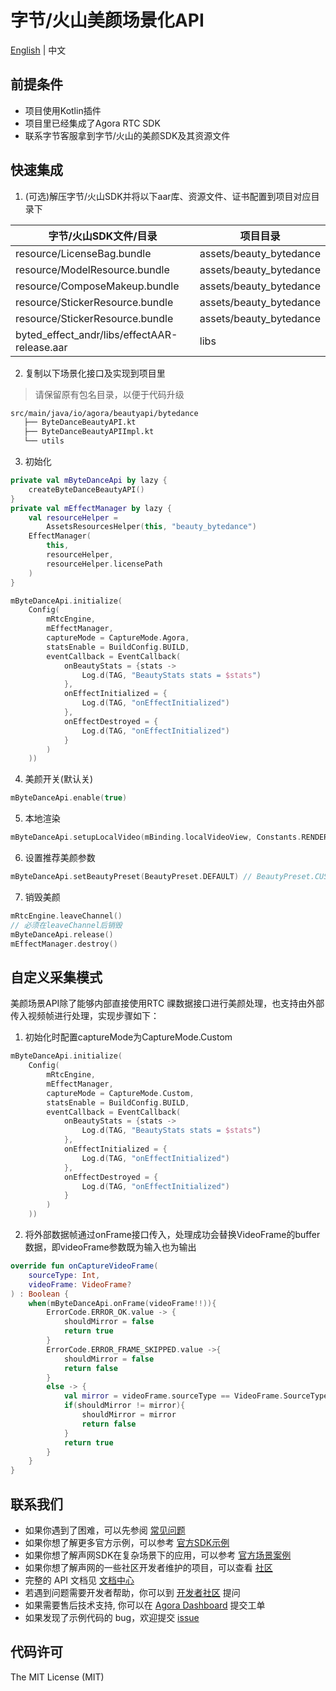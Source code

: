 # 字节/火山美颜场景化API

[English](README.md) | 中文

## 前提条件
- 项目使用Kotlin插件
- 项目里已经集成了Agora RTC SDK
- 联系字节客服拿到字节/火山的美颜SDK及其资源文件

## 快速集成
1. (可选)解压字节/火山SDK并将以下aar库、资源文件、证书配置到项目对应目录下

| 字节/火山SDK文件/目录                                 | 项目目录                            |
|-----------------------------------------------|---------------------------------|
| resource/LicenseBag.bundle                    | assets/beauty_bytedance         |
| resource/ModelResource.bundle                 | assets/beauty_bytedance         |
| resource/ComposeMakeup.bundle                 | assets/beauty_bytedance         |
| resource/StickerResource.bundle               | assets/beauty_bytedance         |
| resource/StickerResource.bundle               | assets/beauty_bytedance         |
| byted_effect_andr/libs/effectAAR-release.aar  | libs                            |

2. 复制以下场景化接口及实现到项目里
> 请保留原有包名目录，以便于代码升级
```xml
src/main/java/io/agora/beautyapi/bytedance
   ├── ByteDanceBeautyAPI.kt
   ├── ByteDanceBeautyAPIImpl.kt
   └── utils
```

3. 初始化
```kotlin
private val mByteDanceApi by lazy {
    createByteDanceBeautyAPI()
}
private val mEffectManager by lazy {
    val resourceHelper =
        AssetsResourcesHelper(this, "beauty_bytedance")
    EffectManager(
        this,
        resourceHelper,
        resourceHelper.licensePath
    )
}

mByteDanceApi.initialize(
    Config(
        mRtcEngine,
        mEffectManager,
        captureMode = CaptureMode.Agora,
        statsEnable = BuildConfig.BUILD,
        eventCallback = EventCallback(
            onBeautyStats = {stats ->
                Log.d(TAG, "BeautyStats stats = $stats")
            },
            onEffectInitialized = {
                Log.d(TAG, "onEffectInitialized")
            },
            onEffectDestroyed = {
                Log.d(TAG, "onEffectInitialized")
            }
        )
    ))
```

4. 美颜开关(默认关)
```kotlin
mByteDanceApi.enable(true)
```

5. 本地渲染
```kotlin
mByteDanceApi.setupLocalVideo(mBinding.localVideoView, Constants.RENDER_MODE_FIT)
```

6. 设置推荐美颜参数
```kotlin
mByteDanceApi.setBeautyPreset(BeautyPreset.DEFAULT) // BeautyPreset.CUSTOM：关闭推荐美颜参数
```

7. 销毁美颜
```kotlin
mRtcEngine.leaveChannel()
// 必须在leaveChannel后销毁
mByteDanceApi.release()
mEffectManager.destroy()
```

## 自定义采集模式
美颜场景API除了能够内部直接使用RTC 祼数据接口进行美颜处理，也支持由外部传入视频帧进行处理，实现步骤如下：

1. 初始化时配置captureMode为CaptureMode.Custom
```kotlin
mByteDanceApi.initialize(
    Config(
        mRtcEngine,
        mEffectManager,
        captureMode = CaptureMode.Custom,
        statsEnable = BuildConfig.BUILD,
        eventCallback = EventCallback(
            onBeautyStats = {stats ->
                Log.d(TAG, "BeautyStats stats = $stats")
            },
            onEffectInitialized = {
                Log.d(TAG, "onEffectInitialized")
            },
            onEffectDestroyed = {
                Log.d(TAG, "onEffectInitialized")
            }
        )
    ))
```
2. 将外部数据帧通过onFrame接口传入，处理成功会替换VideoFrame的buffer数据，即videoFrame参数既为输入也为输出
```kotlin
override fun onCaptureVideoFrame(
    sourceType: Int,
    videoFrame: VideoFrame?
) : Boolean {
    when(mByteDanceApi.onFrame(videoFrame!!)){
        ErrorCode.ERROR_OK.value -> {
            shouldMirror = false
            return true
        }
        ErrorCode.ERROR_FRAME_SKIPPED.value ->{
            shouldMirror = false
            return false
        }
        else -> {
            val mirror = videoFrame.sourceType == VideoFrame.SourceType.kFrontCamera
            if(shouldMirror != mirror){
                shouldMirror = mirror
                return false
            }
            return true
        }
    }
}
```

## 联系我们

- 如果你遇到了困难，可以先参阅 [常见问题](https://docs.agora.io/cn/faq)
- 如果你想了解更多官方示例，可以参考 [官方SDK示例](https://github.com/AgoraIO)
- 如果你想了解声网SDK在复杂场景下的应用，可以参考 [官方场景案例](https://github.com/AgoraIO-usecase)
- 如果你想了解声网的一些社区开发者维护的项目，可以查看 [社区](https://github.com/AgoraIO-Community)
- 完整的 API 文档见 [文档中心](https://docs.agora.io/cn/)
- 若遇到问题需要开发者帮助，你可以到 [开发者社区](https://rtcdeveloper.com/) 提问
- 如果需要售后技术支持, 你可以在 [Agora Dashboard](https://dashboard.agora.io) 提交工单
- 如果发现了示例代码的 bug，欢迎提交 [issue](https://github.com/AgoraIO-Community/BeautyAPI/issues)

## 代码许可

The MIT License (MIT)